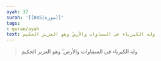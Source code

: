 ```yaml
---
ayah: 37
surah: '[[045|سورة]]'
tags:
- quran/ayah
text: وله الكبرياء في السماوات والأرض ۖ وهو العزيز الحكيم
---
```

> وله الكبرياء في السماوات والأرض ۖ وهو العزيز الحكيم

